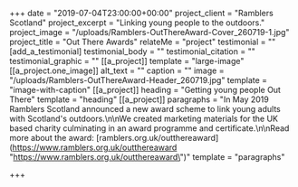 +++
date = "2019-07-04T23:00:00+00:00"
project_client = "Ramblers Scotland"
project_excerpt = "Linking young people to the outdoors."
project_image = "/uploads/Ramblers-OutThereAward-Cover_260719-1.jpg"
project_title = "Out There Awards"
relateMe = "project"
testimonial = ""
[add_a_testimonial]
testimonial_body = ""
testimonial_citation = ""
testimonial_graphic = ""
[[a_project]]
template = "large-image"
[[a_project.one_image]]
alt_text = ""
caption = ""
image = "/uploads/Ramblers-OutThereAward-Header_260719.jpg"
template = "image-with-caption"
[[a_project]]
heading = "Getting young people Out There"
template = "heading"
[[a_project]]
paragraphs = "In May 2019 Ramblers Scotland announced a new award scheme to link young adults with Scotland's outdoors.\n\nWe created marketing materials for the UK based charity culminating in an award programme and certificate.\n\nRead more about the award: [ramblers.org.uk/outthereaward](https://www.ramblers.org.uk/outthereaward \"https://www.ramblers.org.uk/outthereaward\")"
template = "paragraphs"

+++

